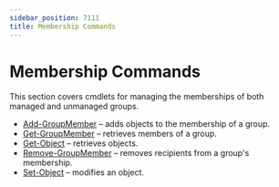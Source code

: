```yaml
---
sidebar_position: 7111
title: Membership Commands
---
```


# Membership Commands

This section covers cmdlets for managing the memberships of both managed and unmanaged groups.

* [Add-GroupMember](AddGroupMember "Add-GroupMember") – adds objects to the membership of a group.
* [Get-GroupMember](GetGroupMember "Get-GroupMember") – retrieves members of a group.
* [Get-Object](GetObject "Get-Object") – retrieves objects.
* [Remove-GroupMember](RemoveGroupMember "Remove-GroupMemeber") – removes recipients from a group's membership.
* [Set-Object](SetObject "Set-Object") – modifies an object.